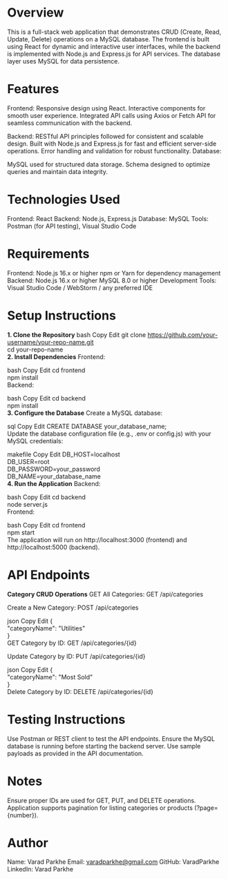 # Overview
This is a full-stack web application that demonstrates CRUD (Create, Read, Update, Delete) operations on a MySQL database. The frontend is built using React for dynamic and interactive user interfaces, while the backend is implemented with Node.js and Express.js for API services. The database layer uses MySQL for data persistence.

# Features

Frontend:
Responsive design using React.
Interactive components for smooth user experience.
Integrated API calls using Axios or Fetch API for seamless communication with the backend.

Backend:
RESTful API principles followed for consistent and scalable design.
Built with Node.js and Express.js for fast and efficient server-side operations.
Error handling and validation for robust functionality.
Database:

MySQL used for structured data storage.
Schema designed to optimize queries and maintain data integrity.

# Technologies Used
Frontend: React
Backend: Node.js, Express.js
Database: MySQL
Tools: Postman (for API testing), Visual Studio Code

# Requirements
Frontend:
Node.js 16.x or higher
npm or Yarn for dependency management
Backend:
Node.js 16.x or higher
MySQL 8.0 or higher
Development Tools:
Visual Studio Code / WebStorm / any preferred IDE

# Setup Instructions
**1. Clone the Repository**
bash
Copy
Edit
git clone https://github.com/your-username/your-repo-name.git  
cd your-repo-name  
**2. Install Dependencies**
Frontend:

bash
Copy
Edit
cd frontend  
npm install  
Backend:

bash
Copy
Edit
cd backend  
npm install  
**3. Configure the Database**
Create a MySQL database:

sql
Copy
Edit
CREATE DATABASE your_database_name;  
Update the database configuration file (e.g., .env or config.js) with your MySQL credentials:

makefile
Copy
Edit
DB_HOST=localhost  
DB_USER=root  
DB_PASSWORD=your_password  
DB_NAME=your_database_name  
**4. Run the Application**
Backend:

bash
Copy
Edit
cd backend  
node server.js  
Frontend:

bash
Copy
Edit
cd frontend  
npm start  
The application will run on http://localhost:3000 (frontend) and http://localhost:5000 (backend).

# API Endpoints
**Category CRUD Operations**
GET All Categories:
GET /api/categories

Create a New Category:
POST /api/categories

json
Copy
Edit
{  
  "categoryName": "Utilities"  
}  
GET Category by ID:
GET /api/categories/{id}

Update Category by ID:
PUT /api/categories/{id}

json
Copy
Edit
{  
  "categoryName": "Most Sold"  
}  
Delete Category by ID:
DELETE /api/categories/{id}

# Testing Instructions
Use Postman or REST client to test the API endpoints.
Ensure the MySQL database is running before starting the backend server.
Use sample payloads as provided in the API documentation.

# Notes
Ensure proper IDs are used for GET, PUT, and DELETE operations.
Application supports pagination for listing categories or products (?page={number}).

# Author
Name: Varad Parkhe
Email: varadparkhe@gmail.com
GitHub: VaradParkhe
LinkedIn: Varad Parkhe
